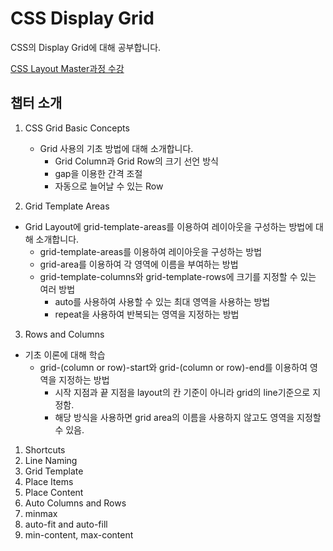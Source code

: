# CSS Display Grid

CSS의 Display Grid에 대해 공부합니다.

[CSS Layout Master과정 수강](https://nomadcoders.co/css-layout-masterclass)

## 챕터 소개

1. CSS Grid Basic Concepts

   - Grid 사용의 기초 방법에 대해 소개합니다.
     - Grid Column과 Grid Row의 크기 선언 방식
     - gap을 이용한 간격 조절
     - 자동으로 늘어날 수 있는 Row

2. Grid Template Areas

- Grid Layout에 grid-template-areas를 이용하여 레이아웃을 구성하는 방법에 대해 소개합니다.
  - grid-template-areas를 이용하여 레이아웃을 구성하는 방법
  - grid-area를 이용하여 각 영역에 이름을 부여하는 방법
  - grid-template-columns와 grid-template-rows에 크기를 지정할 수 있는 여러 방법
    - auto를 사용하여 사용할 수 있는 최대 영역을 사용하는 방법
    - repeat을 사용하여 반복되는 영역을 지정하는 방법

3. Rows and Columns

- 기초 이론에 대해 학습
  - grid-(column or row)-start와 grid-(column or row)-end를 이용하여 영역을 지정하는 방법
    - 시작 지점과 끝 지점을 layout의 칸 기준이 아니라 grid의 line기준으로 지정함.
    - 해당 방식을 사용하면 grid area의 이름을 사용하지 않고도 영역을 지정할 수 있음.

1. Shortcuts
2. Line Naming
3. Grid Template
4. Place Items
5. Place Content
6. Auto Columns and Rows
7. minmax
8. auto-fit and auto-fill
9. min-content, max-content
